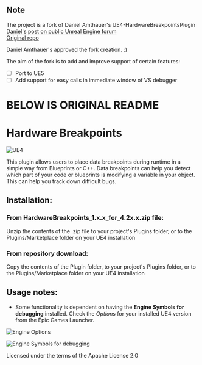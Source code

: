 ## Note

The project is a fork of Daniel Amthauer's UE4-HardwareBreakpointsPlugin  
[Daniel's post on public Unreal Engine forum](https://forums.unrealengine.com/t/free-hardware-breakpoints-a-plugin-to-let-you-set-data-breakpoints-on-any-variable-bp-or-c/210251)  
[Original repo](https://bitbucket.org/damthauer/ue4-hardwarebreakpointsplugin/src/master/)  

Daniel Amthauer's approved the fork creation. :)

The aim of the fork is to add and improve support of certain features:
- [ ] Port to UE5
- [ ] Add support for easy calls in immediate window of VS debugger

# BELOW IS ORIGINAL README
# Hardware Breakpoints
![UE4](https://img.shields.io/badge/UE4-4.24%2B-orange)

This plugin allows users to place data breakpoints during runtime in a simple way from Blueprints or C++. 
Data breakpoints can help you detect which part of your code or blueprints is modifying a variable in your object. This can help you track down difficult bugs.

## Installation:

### From HardwareBreakpoints_1.x.x_for_4.2x.x.zip file:

Unzip the contents of the .zip file to your project's Plugins folder, or to the Plugins/Marketplace folder on your UE4 installation

### From repository download:

Copy the contents of the Plugin folder, to your project's Plugins folder, or to the Plugins/Marketplace folder on your UE4 installation

## Usage notes:

* Some functionality is dependent on having the **Engine Symbols for debugging** installed. Check the *Options* for your installed UE4 version from the Epic Games Launcher.

![Engine Options](https://bitbucket.org/damthauer/ue4-hardwarebreakpointsplugin/raw/ed9a0d81f1f56f99a6890a3a174c98b980c8a5f7/Docs/Images/EngineOptions.png)

![Engine Symbols for debugging](https://bitbucket.org/damthauer/ue4-hardwarebreakpointsplugin/raw/ed9a0d81f1f56f99a6890a3a174c98b980c8a5f7/Docs/Images/EngineSymbols.png)


Licensed under the terms of the Apache License 2.0
